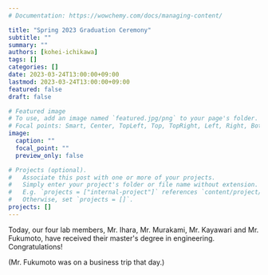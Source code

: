 ```yaml
---
# Documentation: https://wowchemy.com/docs/managing-content/

title: "Spring 2023 Graduation Ceremony"
subtitle: ""
summary: ""
authors: [kohei-ichikawa]
tags: []
categories: []
date: 2023-03-24T13:00:00+09:00
lastmod: 2023-03-24T13:00:00+09:00
featured: false
draft: false

# Featured image
# To use, add an image named `featured.jpg/png` to your page's folder.
# Focal points: Smart, Center, TopLeft, Top, TopRight, Left, Right, BottomLeft, Bottom, BottomRight.
image:
  caption: ""
  focal_point: ""
  preview_only: false

# Projects (optional).
#   Associate this post with one or more of your projects.
#   Simply enter your project's folder or file name without extension.
#   E.g. `projects = ["internal-project"]` references `content/project/deep-learning/index.md`.
#   Otherwise, set `projects = []`.
projects: []
---
```


Today, our four lab members, Mr. Ihara, Mr. Murakami, Mr. Kayawari and Mr. Fukumoto, have received their master's degree in engineering.
Congratulations!

(Mr. Fukumoto was on a business trip that day.)